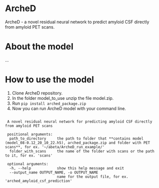 # ArcheD
ArcheD - a novel residual neural network to predict amyloid CSF directly from amyloid PET scans.
# About the model
...

# How to use the model
1. Clone ArcheD repository.
2. In the folder model_to_use unzip the file model.zip.
3. Run `pip install arched_package.zip`
4. Now you can run ArcheD model with your command line.
```  arched [-h] [--output_name OUTPUT_NAME] path_to_directory folder_with_scans

 A novel residual neural network for predicting amyloid CSF directly from amyloid PET scans

 positional arguments:
  path_to_directory     the path to folder that **contains model (model_08-0.12_20_10_22.h5), arched_package.zip and folder with PET scans**, for ex. '~/abeta/ArcheD_run_example/'
  folder_with_scans     the name of the folder with scans or the path to it, for ex. 'scans'

 optional arguments:
  -h, --help            show this help message and exit
  --output_name OUTPUT_NAME, -o OUTPUT_NAME
                        name for the output file, for ex. 'arched_amyloid_csf_prediction'
